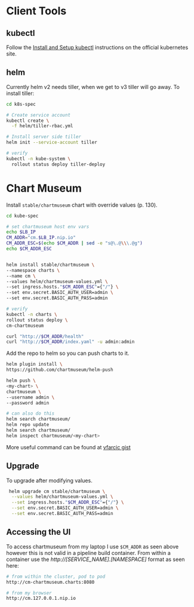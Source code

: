# Client Tools

## kubectl

Follow the [Install and Setup kubectl](https://kubernetes.io/docs/tasks/tools/install-kubectl/) instructions on the official kubernetes site.

## helm

Currently helm v2 needs tiller, when we get to v3 tiller will go away.  To install tiller:

```bash
cd k8s-spec

# Create service account
kubectl create \
  -f helm/tiller-rbac.yml

# Install server side tiller
helm init --service-account tiller

# verify
kubectl -n kube-system \
  rollout status deploy tiller-deploy

```

# Chart Museum

Install `stable/chartmuseum` chart with override values (p. 130).

```bash
cd kube-spec

# set chartmuseum host env vars
echo $LB_IP
CM_ADDR="cm.$LB_IP.nip.io"
CM_ADDR_ESC=$(echo $CM_ADDR | sed -e "s@\.@\\\.@g")
echo $CM_ADDR_ESC


helm install stable/chartmuseum \
--namespace charts \
--name cm \
--values helm/chartmuseum-values.yml \
--set ingress.hosts."$CM_ADDR_ESC"={"/"} \
--set env.secret.BASIC_AUTH_USER=admin \
--set env.secret.BASIC_AUTH_PASS=admin

# verify
kubectl -n charts \
rollout status deploy \
cm-chartmuseum

curl "http://$CM_ADDR/health"  
curl "http://$CM_ADDR/index.yaml" -u admin:admin
```

Add the repo to helm so you can push charts to it.

```bash
helm plugin install \
https://github.com/chartmuseum/helm-push

helm push \
<my-chart> \
chartmuseum \
--username admin \
--password admin

# can also do this
helm search chartmuseum/
helm repo update
helm search chartmuseum/
helm inspect chartmuseum/<my-chart>

```

More useful command can be found at [vfarcic gist](https://gist.github.com/vfarcic/e0657623045b43259fe258a146f05e1a)

## Upgrade

To upgrade after modifying values.

```bash
 helm upgrade cm stable/chartmuseum \
  --values helm/chartmuseum-values.yml \
  --set ingress.hosts."$CM_ADDR_ESC"={"/"} \
  --set env.secret.BASIC_AUTH_USER=admin \
  --set env.secret.BASIC_AUTH_PASS=admin

```

## Accessing the UI

To access chartmuseum from my laptop I use `$CM_ADDR` as seen above however this is not valid in a pipeline build container. From within a container use the *http://[SERVICE_NAME].[NAMESPACE]* format as seen here:

```bash
# from within the cluster, pod to pod
http://cm-chartmuseum.charts:8080

# from my browser
http://cm.127.0.0.1.nip.io
```
